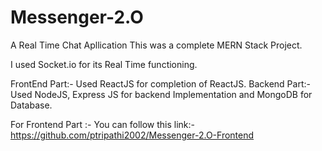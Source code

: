 # Messenger-2.O
A Real Time Chat Apllication
This was a complete MERN Stack Project.

I used Socket.io for its Real Time functioning.

FrontEnd Part:- Used ReactJS for completion of ReactJS.
Backend Part:- Used NodeJS, Express JS for backend Implementation and MongoDB for Database.

For Frontend Part :- You can follow this link:- https://github.com/ptripathi2002/Messenger-2.O-Frontend

